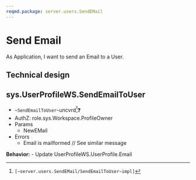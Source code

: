 ```yaml
---
reqmd.package: server.users.SendEMail
---
```

# Send Email

As Application, I want to send an Email to a User.

## Technical design

## sys.UserProfileWS.SendEmailToUser

- `~SendEmailToUser~`uncvrd[^1]❓
- AuthZ: role.sys.Workspace.ProfileOwner
- Params
  - NewEMail
- Errors
  - Email is mailformed // See similar message

**Behavior:**
    - Update UserProfileWS.UserProfile.Email

[^1]: `[~server.users.SendEMail/SendEmailToUser~impl]`
